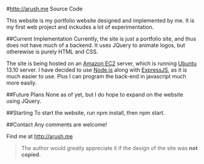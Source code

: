 #http://arush.me Source Code

This website is my portfolio website designed and implemented by me.
It is my first web project and inckudes a lot of experimentation.

##Current Implementation
Currently, the site is just a portfolio site, and thus does not have much of a backend. It uses JQuery to animate logos, but otherewise is purely HTML and CSS.

The site is being hosted on an [Amazon EC2](http://aws.amazon.com/ec2/) server, which is running [Ubuntu](http://ubuntu.com) 13.10 server.
I have decided to use [Node.js](http://nodejs.org) along with [ExpressJS](http://expressjs.com/),
as it is much easier to use. Plus I can program the back-end in javascript much more easily.

##Future Plans
None as of yet, but I do hope to expand on the website using JQuery.

##Starting
To start the website, run npm install, then npm start.

##Contact
Any comments are welcome!

Find me at http://arush.me

> The author would greatly appreciate it if the design of the site was **not copied**.
